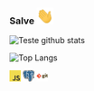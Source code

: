 ### Salve <img src="https://github.com/ABSphreak/ABSphreak/blob/master/gifs/Hi.gif" width="30px">

![Teste github stats](https://github-readme-stats.vercel.app/api?username=mateusvgarcia&show_icons=true&theme=dracula)


![Top Langs](https://github-readme-stats.vercel.app/api/top-langs/?username=mateusvgarcia&layout=compact)


<!--![willianrod's wakatime stats](https://github-readme-stats.vercel.app/api/wakatime?username=MateusGarcia)--!>

<code><img height="20" src="https://raw.githubusercontent.com/github/explore/80688e429a7d4ef2fca1e82350fe8e3517d3494d/topics/javascript/javascript.png"></code>

<code><img height="20" src="https://raw.githubusercontent.com/github/explore/80688e429a7d4ef2fca1e82350fe8e3517d3494d/topics/postgresql/postgresql.png"></code>

<code><img height="20" src="https://raw.githubusercontent.com/github/explore/80688e429a7d4ef2fca1e82350fe8e3517d3494d/topics/git/git.png"></code>
